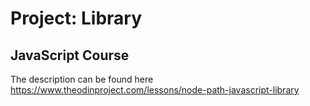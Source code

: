 # Project: Library
## JavaScript Course

The description can be found here https://www.theodinproject.com/lessons/node-path-javascript-library
